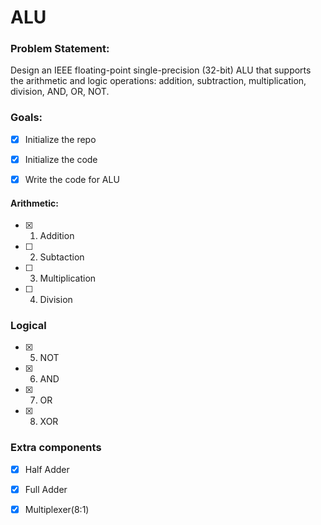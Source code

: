 # ALU

### Problem Statement:

Design an IEEE floating-point single-precision (32-bit) ALU that supports the arithmetic and logic operations: addition, subtraction, multiplication, division, AND, OR, NOT.


### Goals:
- [x] Initialize the repo

- [x] Initialize the code

- [x] Write the code for ALU

#### Arithmetic:

- [x] 1. Addition

- [ ] 2. Subtaction

- [ ] 3. Multiplication

- [ ] 4. Division

### Logical

- [x] 5. NOT

- [x] 6. AND

- [x] 7. OR

- [x] 8. XOR

### Extra components

- [x] Half Adder

- [x] Full Adder

- [x] Multiplexer(8:1)